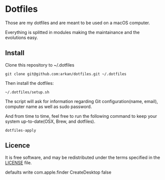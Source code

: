# Dotfiles

Those are my dotfiles and are meant to be used on a macOS computer.

Everything is splitted in modules making the maintainance and the evolutions easy.

## Install

Clone this repository to ~/.dotfiles

```
git clone git@github.com:arkan/dotfiles.git ~/.dotfiles
```


Then install the dotfiles:
```
~/.dotfiles/setup.sh
```

The script will ask for information regarding Git configuration(name, email), computer name as well as sudo password.

And from time to time, feel free to run the following command to keep your system up-to-date(OSX, Brew, and dotfiles).

```
dotfiles-apply
```

## Licence
It is free software, and may be redistributed under the terms specified in the [LICENSE](./LICENCE) file.

defaults write com.apple.finder CreateDesktop false
